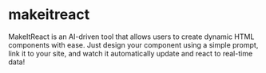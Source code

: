 # makeitreact
MakeItReact is an AI-driven tool that allows users to create dynamic HTML components with ease. Just design your component using a simple prompt, link it to your site, and watch it automatically update and react to real-time data!
